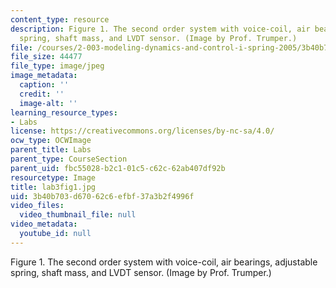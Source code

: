 ```yaml
---
content_type: resource
description: Figure 1. The second order system with voice-coil, air bearings, adjustable
  spring, shaft mass, and LVDT sensor. (Image by Prof. Trumper.)
file: /courses/2-003-modeling-dynamics-and-control-i-spring-2005/3b40b703d67062c6efbf37a3b2f4996f_lab3fig1.jpg
file_size: 44477
file_type: image/jpeg
image_metadata:
  caption: ''
  credit: ''
  image-alt: ''
learning_resource_types:
- Labs
license: https://creativecommons.org/licenses/by-nc-sa/4.0/
ocw_type: OCWImage
parent_title: Labs
parent_type: CourseSection
parent_uid: fbc55028-b2c1-01c5-c62c-62ab407df92b
resourcetype: Image
title: lab3fig1.jpg
uid: 3b40b703-d670-62c6-efbf-37a3b2f4996f
video_files:
  video_thumbnail_file: null
video_metadata:
  youtube_id: null
---
```

Figure 1. The second order system with voice-coil, air bearings, adjustable spring, shaft mass, and LVDT sensor. (Image by Prof. Trumper.)
